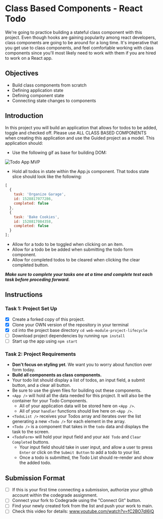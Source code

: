 # Class Based Components - React Todo

We're going to practice building a stateful class component with this project. Even though hooks are gaining popularity among react developers, class components are going to be around for a long time. It's imperative that you get use to class components, and feel comfortable working with class components since you'll most likely need to work with them if you are hired to work on a React app.


## Objectives
- Build class components from scratch
- Defining application state
- Defining component state
- Connecting state changes to components

## Introduction
In this project you will build an application that allows for todos to be added, toggle and checked off. Please use ALL CLASS BASED COMPONENTS when creating this application and use the Guided project as a model. This application should:
- Use the following gif as base for building DOM:

![Todo App MVP](./todo.gif)

- Hold all todos in state within the App.js component. That todos state slice should look like the following:
```js
[
  {
    task: 'Organize Garage',
    id: 1528817077286,
    completed: false
  },
  {
    task: 'Bake Cookies',
    id: 1528817084358,
    completed: false
  }
];
```
- Allow for a todo to be toggled when clicking on an item.
- Allow for a todo be be added when submitting the todo form component.
- Allow for completed todos to be cleared when clicking the clear completed button.


***Make sure to complete your tasks one at a time and complete test each task before proceding forward.***

## Instructions
### Task 1: Project Set Up

* [x] Create a forked copy of this project.
* [x] Clone your OWN version of the repository in your terminal
* [x] cd into the project base directory `cd web-module-project-lifecycle`
* [ ] Download project dependencies by running `npm install`
* [ ] Start up the app using `npm start`

### Task 2: Project Requirements
- **Don't focus on styling yet**. We want you to worry about function over form today.
- **Build all components as class components.**
- Your todo list should display a list of todos, an input field, a submit button, and a clear all button.
- Be sure to use the given files for building out these components.
- `<App />` will hold all the data needed for this project. It will also be the container for your Todo Components.
  - All of your application data will be stored here on `<App />`.
  - All of your `handler` functions should live here on `<App />`.
- `<TodoList />` receives your Todos array and iterates over the list generating a new `<Todo />` for each element in the array.
- `<Todo />` is a component that takes in the `todo` data and displays the task to the screen.
- `<TodoForm>` will hold your input field and your `Add Todo` and `Clear Completed` buttons.
  - Your input field should take in user input, and allow a user to press `Enter` or click on the `Submit Button` to add a todo to your list.
  - Once a todo is submitted, the Todo List should re-render and show the added todo.

## Submission Format
- [ ] If this is your first time connecting a submission, authorize your github account within the codegrade assignment.
- [ ] Connect your fork to Codegrade using the "Connect Git" button.
- [ ] Find your newly created fork from the list and push your work to main.
- [ ] Check this video for details: www.youtube.com/watch?v=fC2BO7dI6IQ
